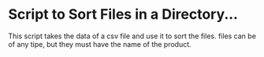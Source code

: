 # Script to Sort Files in a Directory...

This script takes the data of a csv file and use it to sort the files.
files can be of any tipe, but they must have the name of the product.